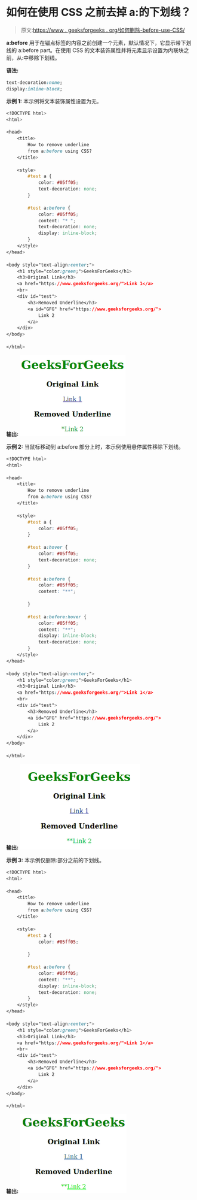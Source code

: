 # 如何在使用 CSS 之前去掉 a:的下划线？

> 原文:[https://www . geeksforgeeks . org/如何删除-before-use-CSS/](https://www.geeksforgeeks.org/how-to-remove-underline-from-abefore-using-css/)

**a:before** 用于在锚点标签的内容之前创建一个元素，默认情况下，它显示带下划线的 a:before part。在使用 CSS 的文本装饰属性并将元素显示设置为内联块之前，从:中移除下划线。

**语法:**

```css
text-decoration:none;
display:inline-block;
```

**示例 1:** 本示例将文本装饰属性设置为无。

```css
<!DOCTYPE html>
<html>

<head>
    <title>
        How to remove underline
        from a:before using CSS?
    </title>

    <style>
        #test a {
            color: #05ff05;
            text-decoration: none;
        }

        #test a:before {
            color: #05ff05;
            content: "* ";
            text-decoration: none;
            display: inline-block;
        }
    </style>
</head>

<body style="text-align:center;">
    <h1 style="color:green;">GeeksForGeeks</h1>
    <h3>Original Link</h3>
    <a href="https://www.geeksforgeeks.org/">Link 1</a>
    <br>
    <div id="test">
        <h3>Removed Underline</h3>
        <a id="GFG" href="https://www.geeksforgeeks.org/">
            Link 2
        </a>
    </div>
</body>

</html>
```

**输出:**
![](img/0ab81cbdaa890b446fa03c313bcc25c0.png)

**示例 2:** 当鼠标移动到 a:before 部分上时，本示例使用悬停属性移除下划线。

```css
<!DOCTYPE html>
<html>

<head>
    <title>
        How to remove underline
        from a:before using CSS?
    </title>

    <style>
        #test a {
            color: #05ff05;
        }

        #test a:hover {
            color: #05ff05;
            text-decoration: none;
        }

        #test a:before {
            color: #05ff05;
            content: "**";

        }

        #test a:before:hover {
            color: #05ff05;
            content: "**";
            display: inline-block;
            text-decoration: none;
        }
    </style>
</head>

<body style="text-align:center;">
    <h1 style="color:green;">GeeksForGeeks</h1>
    <h3>Original Link</h3>
    <a href="https://www.geeksforgeeks.org/">Link 1</a>
    <br>
    <div id="test">
        <h3>Removed Underline</h3>
        <a id="GFG" href="https://www.geeksforgeeks.org/">
            Link 2
        </a>
    </div>
</body>

</html>
```

**输出:**
![](img/9167dc0b8be1d232c305820f1f59dec5.png)

**示例 3:** 本示例仅删除:部分之前的下划线。

```css
<!DOCTYPE html>
<html>

<head>
    <title>
        How to remove underline
        from a:before using CSS?
    </title>

    <style>
        #test a {
            color: #05ff05;

        }

        #test a:before {
            color: #05ff05;
            content: "**";
            display: inline-block;
            text-decoration: none;
        }
    </style>
</head>

<body style="text-align:center;">
    <h1 style="color:green;">GeeksForGeeks</h1>
    <h3>Original Link</h3>
    <a href="https://www.geeksforgeeks.org/">Link 1</a>
    <br>
    <div id="test">
        <h3>Removed Underline</h3>
        <a id="GFG" href="https://www.geeksforgeeks.org/">
            Link 2
        </a>
    </div>
</body>

</html>
```

**输出:**
![](img/89a2d36d658dfa098e305977254d9553.png)